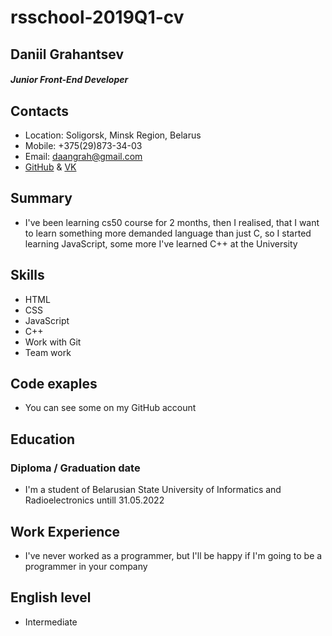 # rsschool-2019Q1-cv
## Daniil Grahantsev
##### Junior Front-End Developer
## Contacts
* Location: Soligorsk, Minsk Region, Belarus
* Mobile: +375(29)873-34-03
* Email: daangrah@gmail.com
* [GitHub](https://github.com/daangrah) & [VK](https://vk.com/dangrah)
## Summary
* I've been learning cs50 course for 2 months, then I realised, that I want to learn something more demanded language than just C, so I started learning JavaScript, some more I've learned C++ at the University
## Skills
* HTML
* CSS
* JavaScript
* C++
* Work with Git
* Team work
## Code exaples
* You can see some on my GitHub account 
## Education
### Diploma / Graduation date
* I'm a student of Belarusian State University of Informatics and Radioelectronics untill 31.05.2022
## Work Experience
* I've never worked as a programmer, but I'll be happy if I'm going to be a programmer in your company
## English level
* Intermediate
